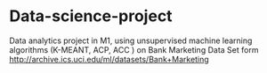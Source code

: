 # Data-science-project
Data analytics project in M1, using unsupervised machine learning algorithms (K-MEANT, ACP, ACC ) on Bank Marketing Data Set form http://archive.ics.uci.edu/ml/datasets/Bank+Marketing
